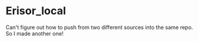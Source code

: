 # Erisor_local
Can't figure out how to push from two different sources into the same repo. So I made another one!
